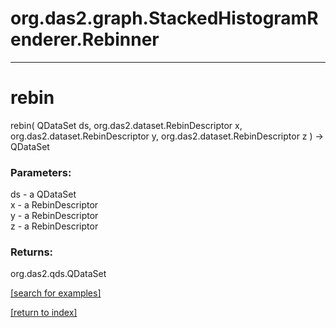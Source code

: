 # org.das2.graph.StackedHistogramRenderer.Rebinner



***
<a name="rebin"></a>
# rebin
rebin( QDataSet ds, org.das2.dataset.RebinDescriptor x, org.das2.dataset.RebinDescriptor y, org.das2.dataset.RebinDescriptor z ) &rarr; QDataSet



### Parameters:
ds - a QDataSet
<br>x - a RebinDescriptor
<br>y - a RebinDescriptor
<br>z - a RebinDescriptor

### Returns:
org.das2.qds.QDataSet


<a href="https://github.com/autoplot/dev/search?q=rebin&unscoped_q=rebin">[search for examples]</a>

<a href="https://github.com/autoplot/documentation/blob/master/javadoc/index-all.md">[return to index]</a>

